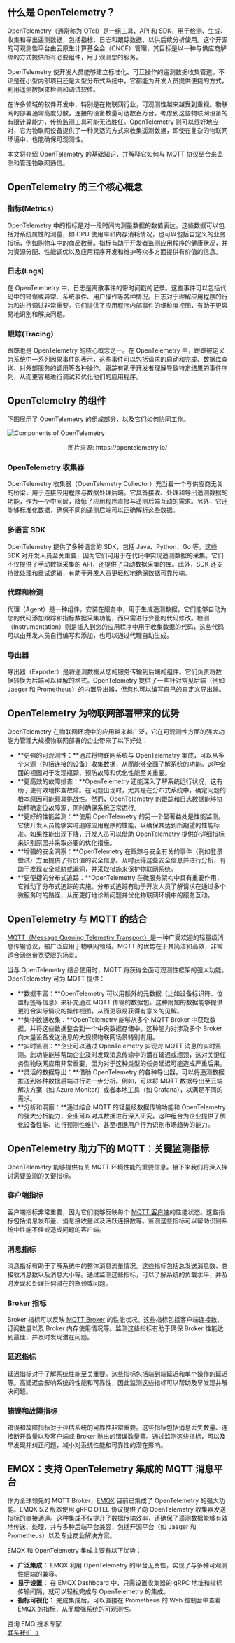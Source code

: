 ## 什么是 OpenTelemetry？

OpenTelemetry（通常称为 OTel）是一组工具、API 和 SDK，用于检测、生成、收集和导出遥测数据，包括指标、日志和跟踪数据，以供后续分析使用。这个开源的可观测性平台由云原生计算基金会（CNCF）管理，其目标是以一种与供应商解绑的方式提供所有必要组件，用于观测您的服务。

OpenTelemetry 使开发人员能够建立标准化、可互操作的遥测数据收集管道。不论是在小型内部项目还是大型分布式系统中，它都能为开发人员提供便捷的方式，利用遥测数据来检测和调试软件。

在许多领域的软件开发中，特别是在物联网行业，可观测性越来越受到重视。物联网的部署通常高度分散，连接的设备数量可达数百万台。考虑到这些物联网设备的有限计算能力，传统监测工具可能无法胜任。OpenTelemetry 则可以很好地应对，它为物联网设备提供了一种灵活的方式来收集遥测数据，即使在复杂的物联网环境中，也能确保可观测性。

本文将介绍 OpenTelemetry 的基础知识，并解释它如何与 [MQTT 协议](https://www.emqx.com/zh/blog/the-easiest-guide-to-getting-started-with-mqtt)结合来监测和管理物联网通信。

## OpenTelemetry 的三个核心概念

### 指标(Metrics)

OpenTelemetry 中的指标是对一段时间内测量数据的数值表达。这些数据可以包括对系统属性的测量，如 CPU 使用率和内存消耗情况，也可以包括自定义的业务指标，例如购物车中的商品数量。指标有助于开发者监测应用程序的健康状况，并为资源分配、性能调优以及应用程序开发和维护等众多方面提供有价值的信息。

### 日志(Logs)

在 OpenTelemetry 中，日志是离散事件的带时间戳的记录。这些事件可以包括代码中的错误或异常、系统事件、用户操作等各种情况。日志对于理解应用程序的行为和进行调试非常重要。它们提供了应用程序内部事件的细粒度视图，有助于更容易地识别和解决问题。

### 跟踪(Tracing)

跟踪也是 OpenTelemetry 的核心概念之一。在 OpenTelemetry 中，跟踪被定义为系统中一系列因果事件的表示，这些事件可以包括请求的启动和完成、数据库查询、对外部服务的调用等各种操作。跟踪有助于开发者理解导致特定结果的事件序列，从而更容易进行调试和优化他们的应用程序。

## OpenTelemetry 的组件

下图展示了 OpenTelemetry 的组成部分，以及它们如何协同工作。

![Components of OpenTelemetry](https://assets.emqx.com/images/01157ca72710c94dfb400fdc8129464b.png)

<center>图片来源: https://opentelemetry.io/</center>

### OpenTelemetry 收集器

OpenTelemetry 收集器（OpenTelemetry Collector）充当着一个与供应商无关的桥梁，用于连接应用程序与数据处理后端。它具备接收、处理和导出遥测数据的功能，作为一个中间层，降低了应用程序直接与遥测后端互动的需求。另外，它还能够标准化数据，确保不同的遥测后端可以正确解析这些数据。

### 多语言 SDK

OpenTelemetry 提供了多种语言的 SDK，包括 Java、Python、Go 等。这些 SDK 对开发人员至关重要，因为它们可用于在代码中实现遥测数据的采集。它们不仅提供了手动数据采集的 API，还提供了自动数据采集的库。此外，SDK 还支持批处理和重试逻辑，有助于开发人员更轻松地确保数据可靠传输。

### 代理和检测

代理（Agent）是一种组件，安装在服务中，用于生成遥测数据。它们能够自动为您的代码添加跟踪和指标数据采集功能，而只需进行少量的代码修改。检测（Instrumentation）则是插入到您的应用程序中用于收集数据的代码，这些代码可以由开发人员自行编写和添加，也可以通过代理自动生成。

### 导出器

导出器（Exporter）是将遥测数据从您的服务传输到后端的组件。它们负责将数据转换为后端可以理解的格式。OpenTelemetry 提供了一些针对常见后端（例如 Jaeger 和 Prometheus）的内置导出器，但您也可以编写自己的自定义导出器。

## OpenTelemetry 为物联网部署带来的优势

OpenTelemetry 在物联网环境中的应用越来越广泛，它在可观测性方面的强大功能为管理大规模物联网部署的企业带来了以下好处：

- **更强的可观测性：**通过将物联网系统与 OpenTelemetry 集成，可以从多个来源（包括连接的设备）收集数据，从而能够全面了解系统的功能。这种全面的视图对于发现瓶颈、预防故障和优化性能至关重要。
- **更高效的故障排查：**OpenTelemetry 还能深入了解系统运行状况，这有助于更有效地排查故障。在问题出现时，尤其是在分布式系统中，确定问题的根本原因可能颇具挑战性。然而，OpenTelemetry 的跟踪和日志数据能够协助精确定位故障源，同时确保系统正常运行。
- **更好的性能监测：**使用 OpenTelemetry 的另一个显著益处是性能监测。它使开发人员能够实时追踪应用程序的性能，以确保其达到所期望的性能标准。如果性能出现下降，开发人员可以借助 OpenTelemetry 提供的详细指标来识别原因并采取必要的优化措施。
- **增强的安全洞察：**OpenTelemetry 在跟踪与安全有关的事件（例如登录尝试）方面提供了有价值的安全信息。及时获得这些安全信息并进行分析，有助于发现安全威胁或漏洞，并采取措施来保护物联网系统。
- **更便捷的分布式追踪：**OpenTelemetry 在微服务架构中具有重要作用，它推动了分布式追踪的实施。分布式追踪有助于开发人员了解请求在通过多个微服务时的路径，从而更好地诊断问题并优化物联网环境中的服务互动。

## OpenTelemetry 与 MQTT 的结合

[MQTT（Message Queuing Telemetry Transport）](https://www.emqx.com/zh/blog/the-easiest-guide-to-getting-started-with-mqtt)是一种广受欢迎的轻量级消息传输协议，被广泛应用于物联网领域。MQTT 的优势在于其简洁和高效，非常适合网络带宽受限的场景。

当与 OpenTelemetry 结合使用时，MQTT 将获得全面可观测性框架的强大功能。OpenTelemetry 可为 MQTT 提供：

- **数据丰富：**OpenTelemetry 可以用额外的元数据（比如设备标识符、位置标签等信息）来补充通过 MQTT 传输的数据包。这种附加的数据能够提供更符合实际情况的操作视图，从而更容易获得有意义的见解。
- **集中数据收集：**OpenTelemetry 能够从多个 MQTT Broker 中获取数据，并将这些数据整合到一个中央数据存储中。这种能力对涉及多个 Broker 向大量设备发送消息的大规模物联网场景特别有用。
- **实时监测：**企业可以通过 OpenTelemetry 实现对 MQTT 消息的实时监测。此功能能够帮助企业及时发现消息传输中的潜在延迟或瓶颈，这对关键任务型物联网应用非常重要，因为对于这种类型的任务延迟可能造成严重后果。
- **灵活的数据导出：**借助 OpenTelemetry 的各种导出器，可以将遥测数据推送到各种数据后端进行进一步分析。例如，可以将 MQTT 数据导出至云端解决方案（如 Azure Monitor）或者本地工具（如 Grafana），以满足不同的需求。
- **分析和洞察：**通过结合 MQTT 的轻量级数据传输功能和 OpenTelemetry 的强大分析能力，企业可以对其数据进行深入研究。这种组合为企业提供了优化设备性能、进行预测性维护、甚至根据用户行为识别市场趋势的能力。

## OpenTelemetry 助力下的 MQTT：关键监测指标

OpenTelemetry 能够提供有关 MQTT 环境性能的重要信息。接下来我们将深入探讨需要监测的关键指标。

### 客户端指标

客户端指标非常重要，因为它们能够反映每个 [MQTT 客户端](https://www.emqx.com/zh/blog/mqtt-client-tools)的性能状态。这些指标包括消息发布量、消息接收量以及活跃连接数等。监测这些指标可以帮助识别系统中性能不佳或造成问题的客户端。

### 消息指标

消息指标有助于了解系统中的整体消息流量情况。这些指标包括总发送消息数、总接收消息数以及消息大小等。通过监测这些指标，可以了解系统的负载水平，并及时发现和处理任何潜在的瓶颈或问题。

### Broker 指标

Broker 指标可以反映 [MQTT Broker](https://www.emqx.com/zh/blog/the-ultimate-guide-to-mqtt-broker-comparison) 的性能状况。这些指标包括客户端连接数、订阅数量以及 Broker 内存使用情况等。监测这些指标有助于确保 Broker 性能达到最佳，并及时发现潜在问题。

### 延迟指标

延迟指标对于了解系统性能至关重要。这些指标包括端到端延迟和单个操作的延迟等。高延迟会影响系统的性能和可靠性，因此监测这些指标可以帮助及早发现并解决问题。

### 错误和故障指标

错误和故障指标对于评估系统的可靠性非常重要。这些指标包括消息丢失数量、连接断开数量以及客户端或 Broker 抛出的错误数量等。通过监测这些指标，可以及早发现并纠正问题，减小对系统性能和可靠性的潜在影响。

## EMQX：支持 OpenTelemetry 集成的 MQTT 消息平台

作为全球领先的 MQTT Broker，[EMQX](https://www.emqx.com/zh/products/emqx) 目前已集成了 OpenTelemetry 的强大功能。EMQX 5.2 版本使用 gRPC OTEL 协议提供了向 OpenTelemetry 收集器发送指标的直接通道。这种集成不仅提升了数据传输效率，还确保了遥测数据能够有效地传送、处理，并与多种后端平台兼容，包括开源平台（如 Jaeger 和 Prometheus）以及专业商业解决方案。

EMQX 和 OpenTelemetry 集成主要有以下优势：

- **广泛集成：** EMQX 利用 OpenTelemetry 的平台无关性，实现了与多种可观测性后端的兼容。
- **易于设置：** 在 EMQX Dashboard 中，只需设置收集器的 gRPC 地址和指标传输间隔，就可以轻松完成与 OpenTelemetry 的集成。
- **指标可视化：** 完成集成后，可以直接在 Prometheus 的 Web 控制台中查看 EMQX 的指标，从而增强系统的可观测性。



<section class="promotion">
    <div>
        咨询 EMQ 技术专家
    </div>
    <a href="https://www.emqx.com/zh/contact?product=solutions" class="button is-gradient px-5">联系我们 →</a>
</section>
